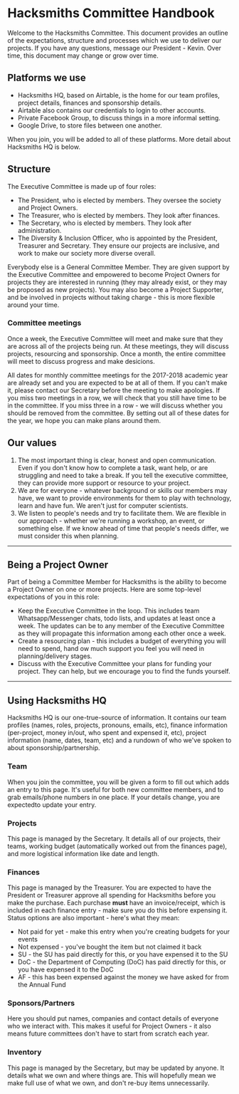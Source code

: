 # Hacksmiths Committee Handbook

Welcome to the Hacksmiths Committee. This document provides an outline of the expectations, structure and processes which we use to deliver our projects. If you have any questions, message our President - Kevin. Over time, this document may change or grow over time.

## Platforms we use

* Hacksmiths HQ, based on Airtable, is the home for our team profiles, project details, finances and sponsorship details.
* Airtable also contains our credentials to login to other accounts.
* Private Facebook Group, to discuss things in a more informal setting.
* Google Drive, to store files between one another.

When you join, you will be added to all of these platforms. More detail about Hacksmiths HQ is below. 

## Structure

The Executive Committee is made up of four roles:

* The President, who is elected by members. They oversee the society and Project Owners.
* The Treasurer, who is elected by members. They look after finances.
* The Secretary, who is elected by members. They look after administration.
* The Diversity & Inclusion Officer, who is appointed by the President, Treasurer and Secretary. They ensure our projects are inclusive, and work to make our society more diverse overall.

Everybody else is a General Committee Member. They are given support by the Executive Committee and empowered to become Project Owners for projects they are interested in running (they may already exist, or they may be proposed as new projects). You may also become a Project Supporter, and be involved in projects without taking charge - this is more flexible around your time. 

### Committee meetings

Once a week, the Executive Committee will meet and make sure that they are across all of the projects being run. At these meetings, they will discuss projects, resourcing and sponsorship. Once a month, the entire committee will meet to discuss progress and make desicions. 

All dates for monthly committee meetings for the 2017-2018 academic year are already set and you are expected to be at all of them. If you can't make it, please contact our Secretary before the meeting to make apologies. If you miss two meetings in a row, we will check that you still have time to be in the committee. If you miss three in a row - we will discuss whether you should be removed from the committee. By setting out all of these dates for the year, we hope you can make plans around them.

## Our values 

1. The most important thing is clear, honest and open communication. Even if you don't know how to complete a task, want help, or are struggling and need to take a break. If you tell the executive committee, they can provide more support or resource to your project.
2. We are for everyone - whatever background or skills our members may have, we want to provide environments for them to play with technology, learn and have fun. We aren't just for computer scientists.
3. We listen to people's needs and try to facilitate them. We are flexible in our approach - whether we're running a workshop, an event, or something else. If we know ahead of time that people's needs differ, we must consider this when planning. 

---

## Being a Project Owner

Part of being a Committee Member for Hacksmiths is the ability to become a Project Owner on one or more projects. Here are some top-level expectations of you in this role:

* Keep the Executive Committee in the loop. This includes team Whatsapp/Messenger chats, todo lists, and updates at least once a week. The updates can be to any member of the Executive Committee as they will propagate this information among each other once a week.
* Create a resourcing plan - this includes a budget of everything you will need to spend, hand ow much support you feel you will need in planning/delivery stages.
* Discuss with the Executive Committee your plans for funding your project. They can help, but we encourage you to find the funds yourself.

---

## Using Hacksmiths HQ

Hacksmiths HQ is our one-true-source of information. It contains our team profiles (names, roles, projects, pronouns, emails, etc), finance information (per-project, money in/out, who spent and expensed it, etc), project information (name, dates, team, etc) and a rundown of who we've spoken to about sponsorship/partnership. 

### Team

When you join the committee, you will be given a form to fill out which adds an entry to this page. It's useful for both new committee members, and to grab emails/phone numbers in one place. If your details change, you are expectedto update your entry.

### Projects

This page is managed by the Secretary. It details all of our projects, their teams, working budget (automatically worked out from the finances page), and more logistical information like date and length. 

### Finances

This page is managed by the Treasurer. You are expected to have the President or Treasurer approve all spending for Hacksmiths before you make the purchase. Each purchase **must** have an invoice/receipt, which is included in each finance entry - make sure you do this before expensing it. Status options are also important - here's what they mean:

* Not paid for yet - make this entry when you're creating budgets for your events
* Not expensed - you've bought the item but not claimed it back
* SU - the SU has paid directly for this, or you have expensed it to the SU
* DoC - the Department of Computing (DoC) has paid directly for this, or you have expensed it to the DoC
* AF - this has been expensed against the money we have asked for from the Annual Fund

### Sponsors/Partners

Here you should put names, companies and contact details of everyone who we interact with. This makes it useful for Project Owners - it also means future committees don't have to start from scratch each year.

### Inventory

This page is managed by the Secretary, but may be updated by anyone. It details what we own and where things are. This will hopefully mean we make full use of what we own, and don't re-buy items unnecessarily.
